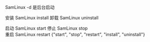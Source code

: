 SamLinux -d 是后台启动 

安装
SamLinux  install
卸载
SamLinux  uninstall


启动
SamLinux  start 
停止
SamLinux  stop  
重启
SamLinux  restart 
{"start", "stop", "restart", "install", "uninstall"}